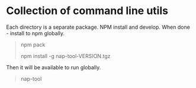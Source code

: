 # Collection of command line utils

Each directory is a separate package. NPM install and develop. When done - install to npm globally.

> npm pack
>
> npm install -g nap-tool-VERSION.tgz

Then it will be available to run globally.

> nap-tool
